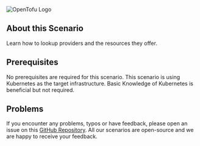 ![OpenTofu Logo](https://raw.githubusercontent.com/opentofu/brand-artifacts/main/full/transparent/SVG/on-light.svg)

## About this Scenario

Learn how to lookup providers and the resources they offer. 

## Prerequisites

No prerequisites are required for this scenario. This scenario is using Kubernetes as the target infrastructure. Basic Knowledge of Kubernetes is beneficial but not required.

## Problems

If you encounter any problems, typos or have feedback, please open an issue on this [GitHub Repository](https://github.com/peak-scale/koda-scenarios). All our scenarios are open-source and we are happy to receive your feedback.